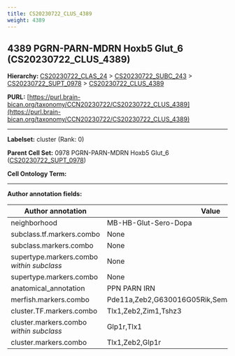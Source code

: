 ```yaml
---
title: CS20230722_CLUS_4389
weight: 4389
---
```

## 4389 PGRN-PARN-MDRN Hoxb5 Glut_6 (CS20230722_CLUS_4389)
<b>Hierarchy: </b>
[CS20230722_CLAS_24](../CS20230722_CLAS_24) >
[CS20230722_SUBC_243](../CS20230722_SUBC_243) >
[CS20230722_SUPT_0978](../CS20230722_SUPT_0978) >
[CS20230722_CLUS_4389](../CS20230722_CLUS_4389)

**PURL:** [https://purl.brain-bican.org/taxonomy/CCN20230722/CS20230722_CLUS_4389](https://purl.brain-bican.org/taxonomy/CCN20230722/CS20230722_CLUS_4389)

---


**Labelset:** cluster (Rank: 0)

**Parent Cell Set:** 0978 PGRN-PARN-MDRN Hoxb5 Glut_6 ([CS20230722_SUPT_0978](../CS20230722_SUPT_0978))



**Cell Ontology Term:** 

[MARKER GENES.]: #


---

[TRANSFERRED ANNOTATIONS.]: #


[AUTHOR ANNOTATION FIELDS.]: #


**Author annotation fields:**

| Author annotation | Value |
|-------------------|-------|
|neighborhood|MB-HB-Glut-Sero-Dopa|
|subclass.tf.markers.combo|None|
|subclass.markers.combo|None|
|supertype.markers.combo _within subclass_|None|
|supertype.markers.combo|None|
|anatomical_annotation|PPN PARN IRN|
|merfish.markers.combo|Pde11a,Zeb2,G630016G05Rik,Sema3c,Bcl11b,Htr1b,Galnt18|
|cluster.TF.markers.combo|Tlx1,Zeb2,Zim1,Tshz3|
|cluster.markers.combo _within subclass_|Glp1r,Tlx1|
|cluster.markers.combo|Tlx1,Zeb2,Glp1r|
